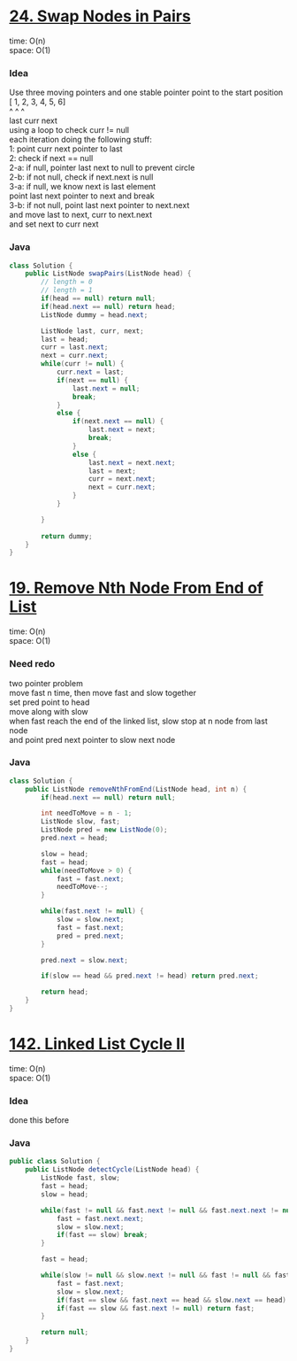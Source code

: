 # [24. Swap Nodes in Pairs](https://leetcode.com/problems/swap-nodes-in-pairs/description/)

time: O(n)\
space: O(1) 

### Idea
Use three moving pointers and one stable pointer point to the start position \
[  1,    2,    3,  4,  5,  6] \
   ^     ^    ^  \
 last  curr  next \
using a loop to check curr != null \
each iteration doing the following stuff: \
1: point curr next pointer to last \
2: check if next == null \
2-a: if null, pointer last next to null to prevent circle \
2-b: if not null, check if next.next is null \
3-a: if null, we know next is last element \
point last next pointer to next and break \
3-b: if not null, point last next pointer to next.next \
and move last to next, curr to next.next \
and set next to curr next

### Java
``` java
class Solution {
    public ListNode swapPairs(ListNode head) {
        // length = 0
        // length = 1
        if(head == null) return null;
        if(head.next == null) return head;
        ListNode dummy = head.next;

        ListNode last, curr, next;
        last = head;
        curr = last.next;
        next = curr.next;
        while(curr != null) {
            curr.next = last;
            if(next == null) {
                last.next = null;
                break;
            }
            else {
                if(next.next == null) {
                    last.next = next;
                    break;
                }
                else {
                    last.next = next.next;
                    last = next;
                    curr = next.next;
                    next = curr.next;
                }
            }

        }
        
        return dummy;
    }
}
```

# [19. Remove Nth Node From End of List](https://leetcode.com/problems/remove-nth-node-from-end-of-list/description/)

time: O(n) \
space: O(1) 

### Need redo
two pointer problem \
move fast n time, then move fast and slow together \
set pred point to head \
move along with slow \
when fast reach the end of the linked list, slow stop at n node from last node \
and point pred next pointer to slow next node

### Java
``` java
class Solution {
    public ListNode removeNthFromEnd(ListNode head, int n) {
        if(head.next == null) return null; 

        int needToMove = n - 1;
        ListNode slow, fast;
        ListNode pred = new ListNode(0);
        pred.next = head;

        slow = head;
        fast = head;
        while(needToMove > 0) {
            fast = fast.next;
            needToMove--;
        }

        while(fast.next != null) {
            slow = slow.next;
            fast = fast.next;
            pred = pred.next;
        }

        pred.next = slow.next;

        if(slow == head && pred.next != head) return pred.next;

        return head;
    }
}
```


# [142. Linked List Cycle II](https://leetcode.com/problems/linked-list-cycle-ii/description/)

time: O(n) \
space: O(1)

### Idea
done this before

### Java
``` java
public class Solution {
    public ListNode detectCycle(ListNode head) {
        ListNode fast, slow;
        fast = head;
        slow = head;

        while(fast != null && fast.next != null && fast.next.next != null) {
            fast = fast.next.next;
            slow = slow.next;
            if(fast == slow) break;
        }

        fast = head;

        while(slow != null && slow.next != null && fast != null && fast.next != null) {
            fast = fast.next;
            slow = slow.next;
            if(fast == slow && fast.next == head && slow.next == head) return head;
            if(fast == slow && fast.next != null) return fast;
        }

        return null;
    }
}
```
